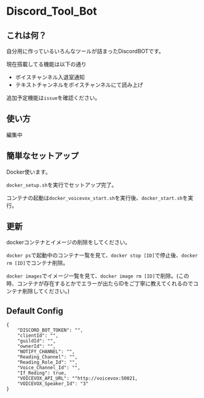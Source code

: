 # Discord_Tool_Bot
## これは何？
自分用に作っているいろんなツールが詰まったDiscordBOTです。

現在搭載してる機能は以下の通り

- ボイスチャンネル入退室通知
- テキストチャンネルをボイスチャンネルにて読み上げ

追加予定機能は``issue``を確認ください。

## 使い方
編集中

## 簡単なセットアップ
Docker使います。

``docker_setup.sh``を実行でセットアップ完了。

コンテナの起動は``docker_voicevox_start.sh``を実行後、``docker_start.sh``を実行。

## 更新
dockerコンテナとイメージの削除をしてください。

``docker ps``で起動中のコンテナ一覧を見て、``docker stop [ID]``で停止後、``docker rm [ID]``でコンテナ削除。

``docker images``でイメージ一覧を見て、``docker image rm [ID]``で削除。(この時、コンテナが存在するとかでエラーが出たらIDをご丁寧に教えてくれるのでコンテナ削除してください。)

## Default Config
```
{
	"DISCORD_BOT_TOKEN": "",
	"clientId": "",
	"guildId": "",
	"ownerId": "",
	"NOTIFY_CHANNEL": "",
	"Reading_Channel": "",
	"Reading_Role_Id": "",
	"Voice_Channel_Id": "",
	"If_Reding": true,
	"VOICEVOX_API_URL": ""http://voicevox:50021,
	"VOICEVOX_Speaker_Id": "3"
}

```
